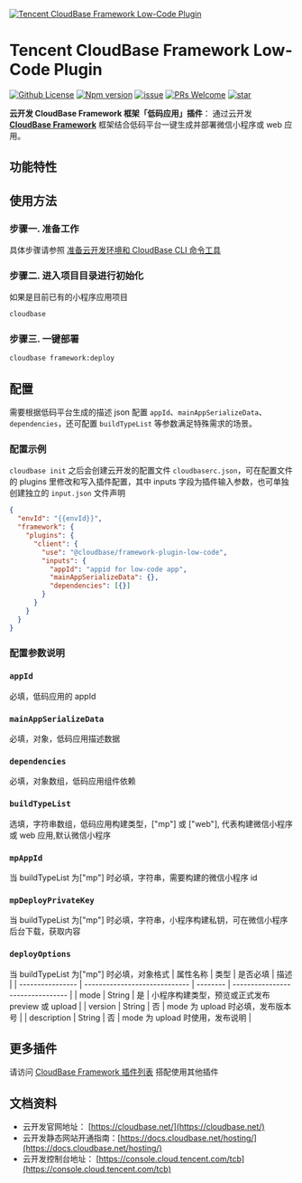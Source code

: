 <a href="https://github.com/TencentCloudBase/cloudbase-framework/tree/master/packages/framework-plugin-low-code">![Tencent CloudBase Framework Low-Code Plugin](https://main.qcloudimg.com/raw/5d4dcbab8a44fbd9fa308bb285ed4e39.jpg)</a>

# Tencent CloudBase Framework Low-Code Plugin

[![Github License](https://img.shields.io/github/license/TencentCloudBase/cloudbase-framework)](LICENSE)
[![Npm version](https://img.shields.io/npm/v/@cloudbase/framework-plugin-low-code)](https://www.npmjs.com/package/@cloudbase/framework-plugin-low-code)
[![issue](https://img.shields.io/github/issues/TencentCloudBase/cloudbase-framework)](https://github.com/TencentCloudBase/cloudbase-framework/issues)
[![PRs Welcome](https://img.shields.io/badge/PRs-welcome-brightgreen.svg)](https://github.com/TencentCloudBase/cloudbase-framework/pulls)
[![star](https://img.shields.io/github/stars/TencentCloudBase/cloudbase-framework?style=social)](https://github.com/TencentCloudBase/cloudbase-framework)

**云开发 CloudBase Framework 框架「低码应用」插件**： 通过云开发 **[CloudBase Framework](https://github.com/TencentCloudBase/cloudbase-framework)** 框架结合低码平台一键生成并部署微信小程序或 web 应用。

## 功能特性

## 使用方法

### 步骤一. 准备工作

具体步骤请参照 [准备云开发环境和 CloudBase CLI 命令工具](../../CLI_GUIDE.md)

### 步骤二. 进入项目目录进行初始化

如果是目前已有的小程序应用项目

```bash
cloudbase
```

### 步骤三. 一键部署

```bash
cloudbase framework:deploy
```

## 配置

需要根据低码平台生成的描述 json 配置 `appId`、`mainAppSerializeData`、`dependencies`，还可配置 `buildTypeList` 等参数满足特殊需求的场景。

### 配置示例

`cloudbase init` 之后会创建云开发的配置文件 `cloudbaserc.json`，可在配置文件的 plugins 里修改和写入插件配置，其中 inputs 字段为插件输入参数，也可单独创建独立的 `input.json` 文件声明

```json
{
  "envId": "{{envId}}",
  "framework": {
    "plugins": {
      "client": {
        "use": "@cloudbase/framework-plugin-low-code",
        "inputs": {
          "appId": "appid for low-code app",
          "mainAppSerializeData": {},
          "dependencies": [{}]
        }
      }
    }
  }
}
```

### 配置参数说明

### `appId`

必填，低码应用的 appId

### `mainAppSerializeData`

必填，对象，低码应用描述数据

### `dependencies`

必填，对象数组，低码应用组件依赖

### `buildTypeList`

选填，字符串数组，低码应用构建类型，["mp"] 或 ["web"], 代表构建微信小程序或 web 应用,默认微信小程序

### `mpAppId`

当 buildTypeList 为["mp"] 时必填，字符串，需要构建的微信小程序 id

### `mpDeployPrivateKey`

当 buildTypeList 为["mp"] 时必填，字符串，小程序构建私钥，可在微信小程序后台下载，获取内容

### `deployOptions`

当 buildTypeList 为["mp"] 时必填，对象格式
| 属性名称 | 类型 | 是否必填 | 描述 |
| ---------------- | ----------------------------- | -------- | -------------------------------- |
| mode | String | 是 | 小程序构建类型，预览或正式发布 preview 或 upload |
| version | String | 否 | mode 为 upload 时必填，发布版本号 |
| description | String | 否 | mode 为 upload 时使用，发布说明 |

## 更多插件

请访问 [CloudBase Framework 插件列表](https://github.com/TencentCloudBase/cloudbase-framework#%E7%9B%AE%E5%89%8D%E6%94%AF%E6%8C%81%E7%9A%84%E6%8F%92%E4%BB%B6%E5%88%97%E8%A1%A8) 搭配使用其他插件

## 文档资料

- 云开发官网地址： [https://cloudbase.net/](https://cloudbase.net/)
- 云开发静态网站开通指南：[https://docs.cloudbase.net/hosting/](https://docs.cloudbase.net/hosting/)
- 云开发控制台地址： [https://console.cloud.tencent.com/tcb](https://console.cloud.tencent.com/tcb)

